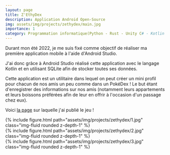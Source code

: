 ```yaml
---
layout: page
title: Z'EthyDex
description: Application Android Open-Source
img: assets/img/projects/zethydex/main.jpg
importance: 1
category: Programmation informatique(Python - Rust - Unity C# - Kotlin - SQLite3)
---
```


Durant mon été 2022, je me suis fixé comme objectif de réaliser ma première application mobile à l'aide d'Android Studio.

J'ai donc grâce à Android Studio réalisé cette application avec le langage Kotlin et en utilisant SQLite afin de stocker toutes ses données.

Cette application est un utilitaire dans lequel on peut créer un mini profil pour chacun de nos amis un peu comme dans un PokéDex ! Le but étant d'enregistrer des informations sur nos amis (notamment leurs appartements et leurs boissons préférées afin de leur en offrir à l'occasion d'un passage chez eux).

Voici [la page](https://play.google.com/store/apps/details?id=fr.mpek29.zethydex&hl=fr) sur laquelle j'ai publié le jeu !

<div class="row">
    <div class="col-sm mt-3 mt-md-0">
        {% include figure.html path="assets/img/projects/zethydex/1.jpg" class="img-fluid rounded z-depth-1" %}
    </div>
    <div class="col-sm mt-3 mt-md-0">
        {% include figure.html path="assets/img/projects/zethydex/2.jpg" class="img-fluid rounded z-depth-1" %}
    </div>
    <div class="col-sm mt-3 mt-md-0">
        {% include figure.html path="assets/img/projects/zethydex/3.jpg" class="img-fluid rounded z-depth-1" %}
    </div>
</div>
